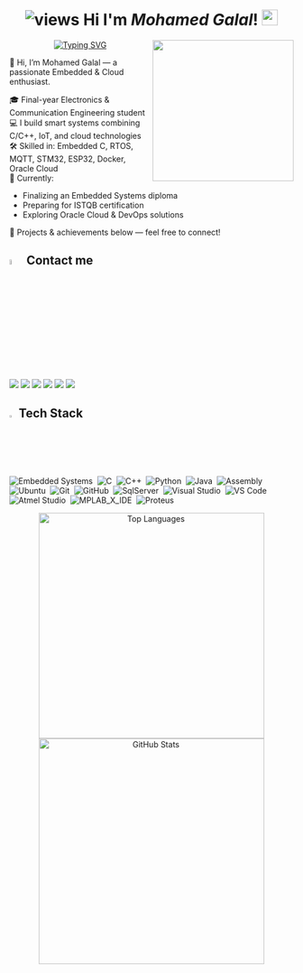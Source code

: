 <h1 align="center">
   <img src="https://komarev.com/ghpvc/?username=MohamedGalal-2&show_icons=true&locale=en&layout=compact&theme=radical&style=for-the-badge&color=blue" alt="views" />
   Hi I'm <em>Mohamed Galal</em>! 
   <img width="28" src="https://media.giphy.com/media/hvRJCLFzcasrR4ia7z/giphy.gif">
</h1>

<img width="250" align="right" src="https://media.tenor.com/uYP_Nkq8VPsAAAAd/coding-hello-world.gif">

<!-- Typing SVG by DenverCoder1 - https://github.com/DenverCoder1/readme-typing-svg -->
<p align="center">
  <a href="https://git.io/typing-svg"><img src="https://readme-typing-svg.herokuapp.com?font=Fira+Code&duration=4000&pause=500&width=435&lines=Embedded+Systems+Enthusiasm;%22Every+moment+is+a+fresh+beginning%22" alt="Typing SVG" /></a>
</p> 

👋 Hi, I’m Mohamed Galal — a passionate Embedded & Cloud enthusiast.

🎓 Final-year Electronics & Communication Engineering student  
💻 I build smart systems combining C/C++, IoT, and cloud technologies  
🛠️ Skilled in: Embedded C, RTOS, MQTT, STM32, ESP32, Docker, Oracle Cloud  
🎯 Currently: 
  - Finalizing an Embedded Systems diploma
  - Preparing for ISTQB certification
  - Exploring Oracle Cloud & DevOps solutions

🔗 Projects & achievements below — feel free to connect!



## <img src="https://media.giphy.com/media/gIkM6hiJfvSIIJCnKy/giphy.gif" width="5%"> Contact me

<a href="mailto:mohamed.gallall12@gmail.com"><img src="https://img.shields.io/badge/Gmail-D14836?style=for-the-badge&logo=gmail&logoColor=white"/></a>
<a href="https://www.linkedin.com/in/mohamed--galal/" target="_blank"><img src="https://img.shields.io/badge/-Linkedin-0077B5?style=for-the-badge&logo=Linkedin&logoColor=white"/></a>
<a href="https://t.me/Mgalal12" target="_blank"><img src="https://img.shields.io/badge/-Telegram-0077B5?style=for-the-badge&logo=Telegram&logoColor=white"/></a>
<a href="https://twitter.com/Mohamed_Gallall" target="_blank"><img src="https://img.shields.io/badge/-Twitter-1DA1F2?style=for-the-badge&logo=twitter&logoColor=white"/></a>
<a href="https://www.facebook.com/Mohamed.gallalll/" target="_blank"><img src="https://img.shields.io/badge/Facebook-1877F2?style=for-the-badge&logo=facebook&logoColor=white"/></a>
<a href="https://www.hackerrank.com/MohamedGalal" target="_blank"><img src="https://img.shields.io/badge/-Hackerrank-2EC866?style=for-the-badge&logo=HackerRank&logoColor=white"/></a>


## <img src="https://media2.giphy.com/media/QssGEmpkyEOhBCb7e1/giphy.gif?cid=ecf05e47a0n3gi1bfqntqmob8g9aid1oyj2wr3ds3mg700bl&rid=giphy.gif" width ="2.3%"> Tech Stack

![Embedded Systems](https://img.shields.io/badge/Embedded_Systems-blue?style=for-the-badge&logo=microchip&logoColor=white)&nbsp;
![C](https://img.shields.io/badge/C-00599C?style=for-the-badge&logo=c&logoColor=white)&nbsp;
![C++](https://img.shields.io/badge/C%2B%2B-00599C?style=for-the-badge&logo=c%2B%2B&logoColor=white)&nbsp;
![Python](https://img.shields.io/badge/Python-FFD43B?style=for-the-badge&logo=python&logoColor=blue)&nbsp;
![Java](https://img.shields.io/badge/Java-007396?style=for-the-badge&logo=java&logoColor=white)&nbsp;
![Assembly](https://img.shields.io/badge/Assembly-white?style=for-the-badge&color=44A833)&nbsp;
![Ubuntu](https://img.shields.io/badge/Ubuntu-E95420?style=for-the-badge&logo=ubuntu&logoColor=white)&nbsp;
![Git](https://img.shields.io/badge/GIT-E44C30?style=for-the-badge&logo=git&logoColor=white)&nbsp;
![GitHub](https://img.shields.io/badge/GitHub-100000?style=for-the-badge&logo=github&logoColor=white)&nbsp;
![SqlServer](https://img.shields.io/badge/Microsoft%20SQL%20Server-CC2927?style=for-the-badge&logo=microsoft%20sql%20server&logoColor=white)&nbsp;
![Visual Studio](https://img.shields.io/badge/Visual_Studio-5C2D91?style=for-the-badge&logo=visual%20studio&logoColor=white)&nbsp;
![VS Code](https://img.shields.io/badge/VSCode-0078D4?style=for-the-badge&logo=visual%20studio%20code&logoColor=white)&nbsp;
![Atmel Studio](https://img.shields.io/badge/Atmel_Studio-0A56A5?style=for-the-badge&logo=microchip&logoColor=white)&nbsp;
![MPLAB_X_IDE](https://img.shields.io/badge/MPLAB_X_IDE-1E424C?style=for-the-badge&logoColor=white)&nbsp;
![Proteus](https://img.shields.io/badge/Proteus-37414D?style=for-the-badge&logo=proteus&logoColor=white)&nbsp;


 <div align="center">
  <img src="https://github-readme-stats.vercel.app/api/top-langs/?username=MohamedGalal-2&layout=compact&theme=synthwave&cache_seconds=28800&v=4"
       alt="Top Languages" width="400" style="margin: 0 12px;" />
  <img src="https://github-readme-stats.vercel.app/api?username=MohamedGalal-2&show_icons=true&theme=synthwave&cache_seconds=28800&v=4"
       alt="GitHub Stats" width="400" style="margin: 0 12px;" />
</div>


<br>







